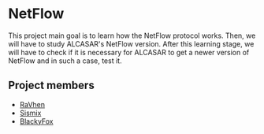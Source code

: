 # NetFlow
This project main goal is to learn how the NetFlow protocol works.
Then, we will have to study ALCASAR's NetFlow version.
After this learning stage, we will have to check if it is necessary for ALCASAR to get a newer version of NetFlow and in such a case, test it.

## Project members 
- [RaVhen](https://github.com/RaVhen)
- [Sismix](https://github.com/LCassagnes)
- [BlackyFox](https://github.com/BlackyFox)
